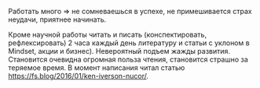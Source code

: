 Работать много => не сомневаешься в успехе, не примешивается страх неудачи, приятнее начинать.

Кроме научной работы читать и писать (конспектировать, рефлексировать) 2 часа каждый день литературу и статьи с уклоном в Mindset, акции и бизнес). Невероятный подъем жажды развития. Становится очевидна огромная польза чтения, становится страшно за теряемое время. В момент написания читал статью https://fs.blog/2016/01/ken-iverson-nucor/.
